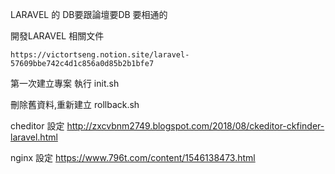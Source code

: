 LARAVEL 的 DB要跟論壇要DB 要相通的 







開發LARAVEL 相關文件 
```
https://victortseng.notion.site/laravel-57609bbe742c4d1c856a0d85b2b1bfe7
```


第一次建立專案 執行 init.sh

刪除舊資料,重新建立 rollback.sh

cheditor 設定 
http://zxcvbnm2749.blogspot.com/2018/08/ckeditor-ckfinder-laravel.html

nginx 設定 
https://www.796t.com/content/1546138473.html